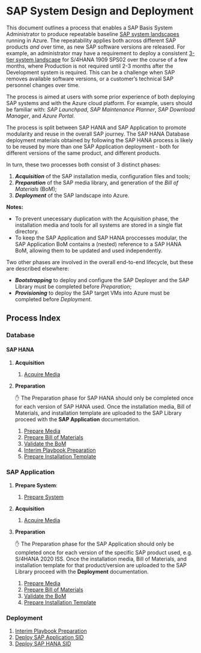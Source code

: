 # SAP System Design and Deployment

This document outlines a process that enables a SAP Basis System Administrator to produce repeatable baseline [SAP system landscapes](https://help.sap.com/doc/saphelp_afs64/6.4/en-US/de/6b0d84f34d11d3a6510000e835363f/content.htm) running in Azure.
The repeatability applies both across different SAP products _and_ over time, as new SAP software versions are released.
For example, an administrator may have a requirement to deploy a consistent [3-tier system landscape](https://help.sap.com/doc/saphelp_afs64/6.4/en-US/de/6b0da2f34d11d3a6510000e835363f/content.htm?no_cache=true) for S/4HANA 1909 SPS02 over the course of a few months, where Production is not required until 2-3 months after the Development system is required.
This can be a challenge when SAP removes available software versions, or a customer’s technical SAP personnel changes over time.

The process is aimed at users with some prior experience of both deploying SAP systems and with the Azure cloud platform.
For example, users should be familiar with: _SAP Launchpad_, _SAP Maintenance Planner_, _SAP Download Manager_, and _Azure Portal_.

The process is split between SAP HANA and SAP Application to promote modularity and reuse in the overall SAP journey.
The SAP HANA Database deployment materials obtained by following the SAP HANA process is likely to be reused by more than one SAP Application deployment - both for different versions of the same product, and different products.

In turn, these two processes both consist of 3 distinct phases:

1. **_Acquisition_** of the SAP installation media, configuration files and tools;
1. **_Preparation_** of the SAP media library, and generation of the _Bill of Materials_ (BoM);
1. **_Deployment_** of the SAP landscape into Azure.

**Notes:**

- To prevent unecessary duplication with the Acquisition phase, the installation media and tools for all systems are stored in a single flat directory.
- To keep the SAP Application and SAP HANA proccesses modular, the SAP Application BoM contains a (nested) reference to a SAP HANA BoM, allowing them to be updated and used independently.

Two other phases are involved in the overall end-to-end lifecycle, but these are described elsewhere:

- **_Bootstrapping_** to deploy and configure the SAP Deployer and the SAP Library must be completed before _Preparation_;
- **_Provisioning_** to deploy the SAP target VMs into Azure must be completed before _Deployment_.

## Process Index

### Database

#### SAP HANA

1. **Acquisition**
   1. [Acquire Media](./hana/acquire-media.md)
1. **Preparation**

   :hand: The Preparation phase for SAP HANA should only be completed once for each version of SAP HANA used.
   Once the installation media, Bill of Materials, and installation template are uploaded to the SAP Library proceed with the **SAP Application** documentation.

   1. [Prepare Media](./hana/prepare-sap-library.md)
   1. [Prepare Bill of Materials](./hana/prepare-bom.md)
   1. [Validate the BoM](./bom-validation.md)
   1. [Interim Playbook Preparation](./interim-playbook-preparation.md)
   1. [Prepare Installation Template](./hana/prepare-ini.md)

### SAP Application

1. **Prepare System**:
   1. [Prepare System](./app/prepare-system.md)
1. **Acquisition**
   1. [Acquire Media](./app/acquire-media.md)
1. **Preparation**

   :hand: The Preparation phase for the SAP Application should only be completed once for each version of the specific SAP product used, e.g. S/4HANA 2020 ISS. Once the installation media, Bill of Materials, and installation template for that product/version are uploaded to the SAP Library proceed with the **Deployment** documentation.

   1. [Prepare Media](./app/prepare-sap-library.md)
   1. [Prepare Bill of Materials](./app/prepare-bom.md)
   1. [Validate the BoM](./bom-validation.md)
   1. [Prepare Installation Template](./app/prepare-ini.md)

### Deployment

1. [Interim Playbook Preparation](./interim-playbook-preparation.md)
1. [Deploy SAP Application SID](./app/deploy-sid.md)
1. [Deploy SAP HANA SID](./hana/deploy-sid.md)
